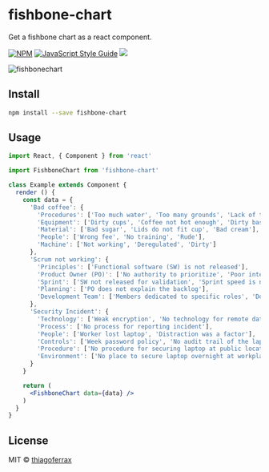 # fishbone-chart
> 

Get a fishbone chart as a react component.

[![NPM](https://img.shields.io/npm/v/fishbone-chart.svg)](https://www.npmjs.com/package/fishbone-chart) [![JavaScript Style Guide](https://img.shields.io/badge/code_style-standard-brightgreen.svg)](https://standardjs.com)
<a href="https://opensource.org/licenses/MIT"><img src="https://img.shields.io/badge/License-MIT-blue.svg"></a>

![fishbonechart](https://user-images.githubusercontent.com/43149895/52946759-9ebd0280-3353-11e9-9dbd-d4188d5ec6a5.gif)

## Install

```bash
npm install --save fishbone-chart
```

## Usage

```jsx 
import React, { Component } from 'react'

import FishboneChart from 'fishbone-chart'

class Example extends Component {
  render () {
    const data = {
      'Bad coffee': {
        'Procedures': ['Too much water', 'Too many grounds', 'Lack of training'],
        'Equipment': ['Dirty cups', 'Coffee not hot enough', 'Dirty basket'],
        'Material': ['Bad sugar', 'Lids do not fit cup', 'Bad cream'],
        'People': ['Wrong fee', 'No training', 'Rude'],
        'Machine': ['Not working', 'Deregulated', 'Dirty']
      },
      'Scrum not working': {
        'Principles': ['Functional software (SW) is not released'],
        'Product Owner (PO)': ['No authority to prioritize', 'Poor interaction with the team'],
        'Sprint': ['SW not released for validation', 'Sprint speed is not measured', 'Team is controlled from outside'],
        'Planning': ['PO does not explain the backlog'],
        'Development Team': ['Members dedicated to specific roles', 'Does not deliver what was promised'],
      },
      'Security Incident': {
        'Technology': ['Weak encryption', 'No technology for remote data destruction'],
        'Process': ['No process for reporting incident'],
        'People': ['Worker lost laptop', 'Distraction was a factor'],
        'Controls': ['Week password policy', 'No audit trail of the laptop information'],
        'Procedure': ['No procedure for securing laptop at public locations'],
        'Environment': ['No place to secure laptop overnight at workplace']
      }
    }

    return (
      <FishboneChart data={data} />
    )
  }
}
```

## License

MIT © [thiagoferrax](https://github.com/thiagoferrax)
